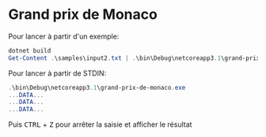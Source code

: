# Grand prix de Monaco

Pour lancer à partir d'un exemple:

```powershell
dotnet build
Get-Content .\samples\input2.txt | .\bin\Debug\netcoreapp3.1\grand-prix-de-monaco.exe
```

Pour lancer à partir de STDIN:

```powershell
.\bin\Debug\netcoreapp3.1\grand-prix-de-monaco.exe
...DATA...
...DATA...
...DATA...
```

Puis <kbd>CTRL</kbd> + <kbd>Z</kbd> pour arrêter la saisie et afficher le résultat
